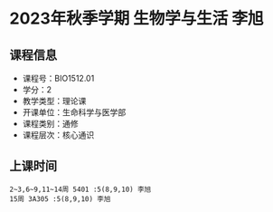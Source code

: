 # 2023年秋季学期 生物学与生活 李旭






## 课程信息

- 课程号：BIO1512.01
- 学分：2
- 教学类型：理论课
- 开课单位：生命科学与医学部
- 课程类别：通修
- 课程层次：核心通识

## 上课时间

```
2~3,6~9,11~14周 5401 :5(8,9,10) 李旭
15周 3A305 :5(8,9,10) 李旭
```

